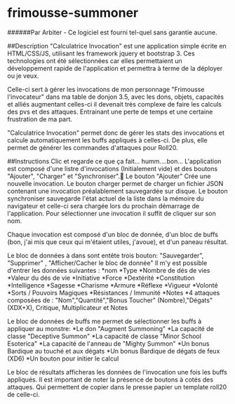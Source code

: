 # frimousse-summoner
######Par Arbiter - Ce logiciel est fourni tel-quel sans garantie aucune.</p>

##Description
"Calculatrice Invocation" est une application simple écrite en HTML/CSS/JS, utilisant les framework jquery et bootstrap 3. Ces technologies ont été sélectionnées car elles permettaient un développement rapide de l'application et permettra à terme de la déployer ou je veux.

Celle-ci sert à gérer les invocations de mon personnage "Frimousse l'invocateur" dans ma table de donjon 3.5, avec les dons, objets, capacités et alliés augmentant celles-ci il devenait très complexe de faire les calculs des pvs et des attaques. Entrainant une perte de temps et une certaine frustration de ma part.

"Calculatrice Invocation" permet donc de gérer les stats des invocations et calcule automatiquement les buffs appliqués à celles-ci. De plus, elle permet de générer les commandes d'attaques pour Roll20.

##Instructions
Clic et regarde ce que ça fait... humm....bon...
L'application est composé d'une listre d'invocations (Initialement vide) et des boutons "Ajouter", "Charger" et "Synchroniser".
Le bouton "Ajouter" Crée une nouvelle invocation. Le bouton charger permet de charger un fichier JSON contenant une invocation préalablement sauvegardée sur disque. Le bouton synchroniser sauvegarde l'état actuel de la liste dans la mémoire du navigateur et celle-ci sera chargée lors du prochain démarrage de l'application.
Pour sélectionner une invocation il suffit de cliquer sur son nom.

Chaque invocation est composé d'un bloc de donnée, d'un bloc de buffs (bon, j'ai mis que ceux qui m'étaient utiles, j'avoue), et d'un paneau résultat.

Le bloc de données à dans sont entête trois bouton: "Sauvegarder", "Supprimer" , "Afficher/Cacher le bloc de donnée"
Il m'y est possible d'entrer les données suivantes :
*nom
*Type
*Nombre de dés de vies
*Valeur du dés de vie
*Initiative
*Force
*Dextérité
*Constitution
*Intelligence
*Sagesse
*Charisme
*Armure
*Réflexe
*Vigueur
*Volonté
*Sorts / Pouvoirs Magiques
*Résistances / Immunité
*Notes
*4 attaques composées de : "Nom","Quantité","Bonus Toucher" (Nombre),"Dégats" (XDX+X), Critique, Multiplicateur et Notes

Le bloc de données de buffs me permet de sélectionner les buffs à appliquer au monstre:
*Le don "Augment Summoning"
*La capacité de classe "Deceptive Summon"
*La capacité de classe "Minor School Esoterica"
*La capacité de l'anneau de "Mighty Summon"
*Un bonus Bardique au touché et aux dégats
*Un bonus Bardique de dégats de feux (XD6)
*Un bouton pour initier le calcul

Le bloc de résultats afficheras les données de l'invocation une fois les buffs appliqués. Il est important de noter la présence de boutons à cotés des attaques. Qui permettent de copier dans le presse papier un template roll20 de celle-ci.